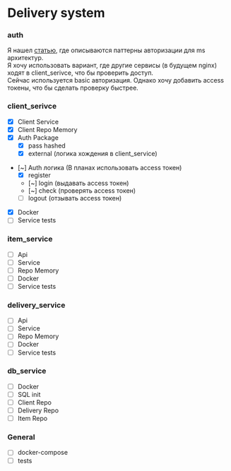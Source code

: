 # Delivery system

### auth
Я нашел [статью](https://habr.com/ru/companies/spectr/articles/715290/), где описываются паттерны авторизации для ms архитектур.<br>
Я хочу использовать вариант, где другие сервисы (в будущем nginx) ходят в client_serivce, что бы проверить доступ.<br>
Сейчас используется basic авторизация. Однако хочу добавить access токены, что бы сделать проверку быстрее.

### client_serivce
- [x] Client Service
- [x] Client Repo Memory
- [x] Auth Package
  - [x] pass hashed
  - [x] external (логика хождения в client_service)
- [~] Auth логика (В планах использовать access токен)
  - [x] register
  - [~] login (выдавать access токен)
  - [~] check (проверять access токен)
  - [ ] logout (отзывать access токен) 
- [x] Docker
- [ ] Service tests
### item_service
- [ ] Api
- [ ] Service
- [ ] Repo Memory
- [ ] Docker
- [ ] Service tests
### delivery_service
- [ ] Api
- [ ] Service
- [ ] Repo Memory
- [ ] Docker
- [ ] Service tests
### db_service
- [ ] Docker
- [ ] SQL init
- [ ] Client Repo
- [ ] Delivery Repo
- [ ] Item Repo
### General
- [ ] docker-compose
- [ ] tests